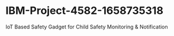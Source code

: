 # IBM-Project-4582-1658735318
IoT Based Safety Gadget for Child Safety Monitoring &amp; Notification
